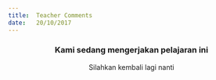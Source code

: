 ```yaml
---
title:  Teacher Comments
date:   20/10/2017
---
```


### <center>Kami sedang mengerjakan pelajaran ini</center>
<center>Silahkan kembali lagi nanti</center>
